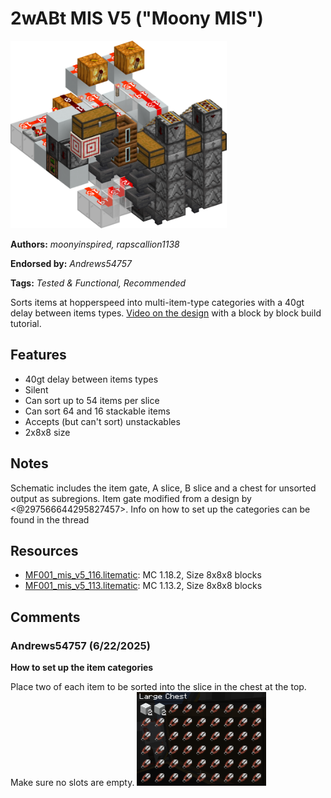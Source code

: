 # 2wABt MIS V5 ("Moony MIS")
<img alt="mis_v5_116.png" src="images/mis_v5_116.png?raw=1" height="300px">

**Authors:** *moonyinspired, rapscallion1138*

**Endorsed by:** *Andrews54757*

**Tags:** *Tested & Functional, Recommended*

Sorts items at hopperspeed into multi-item-type categories with a 40gt delay between items types.  [Video on the design](https://youtu.be/lgmB0znXhrA) with a block by block build tutorial.

## Features
- 40gt delay between items types
- Silent
- Can sort up to 54 items per slice
- Can sort 64 and 16 stackable items
- Accepts (but can't sort) unstackables
- 2x8x8 size

## Notes
Schematic includes the item gate, A slice, B slice and a chest for unsorted output as subregions. Item gate modified from a design by <@297566644295827457>. Info on how to set up the categories can be found in the thread

## Resources
- [MF001_mis_v5_116.litematic](attachments/MF001_mis_v5_116.litematic): MC 1.18.2, Size 8x8x8 blocks
- [MF001_mis_v5_113.litematic](attachments/MF001_mis_v5_113.litematic): MC 1.13.2, Size 8x8x8 blocks

## Comments

### Andrews54757 (6/22/2025)
**How to set up the item categories**

Place two of each item to be sorted into the slice in the chest at the top. Make sure no slots are empty.
<img alt="How_to_set_up_categories.png" src="comments_attachments/1386481915007340554-how_to_set_up_categories.png?raw=1" height="150px">

